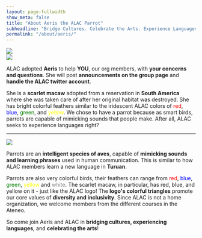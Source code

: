 ```yaml
---
layout: page-fullwidth
show_meta: false
title: "About Aeris the ALAC Parrot"
subheadline: "Bridge Cultures. Celebrate the Arts. Experience Languages"
permalink: "/about/aeris/"
---
```


<img style="display:block;margin:auto" src="https://cloud.githubusercontent.com/assets/1387307/11214783/1c0cb2be-8d7e-11e5-8f04-62384370843e.jpg" />


<img style="display:block;margin:auto" src="https://cloud.githubusercontent.com/assets/1387307/11214782/1be1fa88-8d7e-11e5-86da-fdfb7a9ea98b.jpg" />

ALAC adopted **Aeris** to help **YOU**, our org members, with **your concerns and questions**. She will post **announcements on the group page** and **handle the ALAC twitter account**.

She is a **scarlet macaw** adopted from a reservation in **South America** where she was taken care of after her original habitat was destroyed. She has bright colorful feathers similar to the iridescent ALAC colors of <span style="color:red;">red</span>, <span style="color:blue;">blue</span>, <span style="color:green;">green</span>, and <span style="color:yellow">yellow</span>. We chose to have a parrot because as smart birds, parrots are capable of mimicking sounds that people make. After all, ALAC seeks to experience languages right?

<hr />

<img style="display:block;margin:auto" src="https://cloud.githubusercontent.com/assets/1387307/11214781/1bd86446-8d7e-11e5-9292-a0bc4f888c78.jpg" />

Parrots are an **intelligent species of aves**, capable of **mimicking sounds and learning phrases** used in human communication. This is similar to how ALAC members learn a new language in **Turuan**.

Parrots are also very colorful birds, their feathers can range from <span style="color:red;">red</span>, <span style="color:blue;">blue</span>, <span style="color:green;">green</span>, <span style="color:yellow;">yellow</span> and <span style="color:gray;">white</span>. The scarlet macaw, in particular, has red, blue, and yellow on it - just like the ALAC logo! The **logo's colorful triangles** promote our core values of **diversity and inclusivity**. Since ALAC is not a home organization, we welcome members from the different courses in the Ateneo.

So come join Aeris and ALAC in **bridging cultures, experiencing languages**, and **celebrating the arts**!

